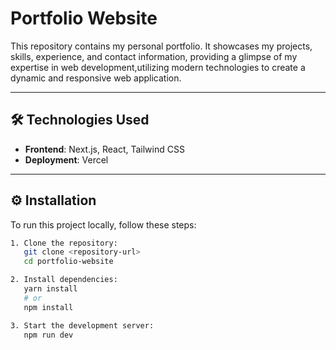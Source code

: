 # Portfolio Website

This repository contains my personal portfolio. It showcases my projects, skills, experience, and contact information, providing a glimpse of my expertise in web development,utilizing modern technologies to create a dynamic and responsive web application.

---


## 🛠️ Technologies Used

- **Frontend**: Next.js, React, Tailwind CSS
- **Deployment**: Vercel 

---

## ⚙️ Installation

To run this project locally, follow these steps:  

```bash
1. Clone the repository:  
   git clone <repository-url>
   cd portfolio-website

2. Install dependencies:  
   yarn install 
   # or 
   npm install

3. Start the development server:  
   npm run dev
 


